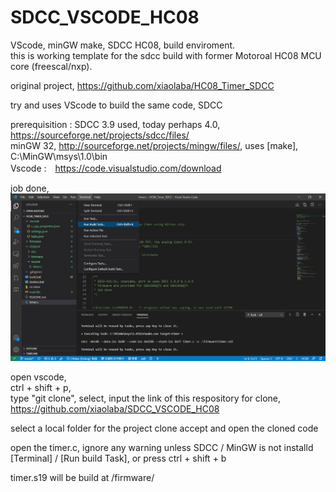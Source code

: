 # SDCC_VSCODE_HC08  
VScode, minGW make, SDCC HC08, build enviroment.  
this is working template for the sdcc build with former Motoroal HC08 MCU core (freescal/nxp).    

original project, https://github.com/xiaolaba/HC08_Timer_SDCC   

try and uses VScode to build the same code, SDCC

prerequisition :
SDCC 3.9 used, today perhaps 4.0, https://sourceforge.net/projects/sdcc/files/  
minGW 32, http://sourceforge.net/projects/mingw/files/, uses [make], C:\MinGW\msys\1.0\bin  
Vscode :　https://code.visualstudio.com/download  

job done,  
![vscode_sdcc_hc08.JPG](vscode_sdcc_hc08.JPG)


open vscode,   
  ctrl + shift + p,   
  type "git clone", select,
  input the link of this respository for clone,
  https://github.com/xiaolaba/SDCC_VSCODE_HC08    
  
  select a local folder for the project clone
  accept and open the cloned code 
  
  open the timer.c, ignore any warning unless SDCC / MinGW is not installd  
  [Terminal] / [Run build Task], or press ctrl + shift + b  
  
  timer.s19 will be build at /firmware/  
